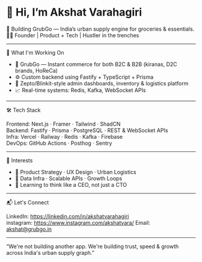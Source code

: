  # 👋 Hi, I’m Akshat Varahagiri

🎯 Building GrubGo — India’s urban supply engine for groceries & essentials.  
👨‍💻 Founder | Product + Tech | Hustler in the trenches

---

🚀 What I'm Working On

- 🛒 GrubGo — Instant commerce for both B2C & B2B (kiranas, D2C brands, HoReCa)
- ⚙️ Custom backend using Fastify + TypeScript + Prisma
- 📱 Zepto/Blinkit-style admin dashboards, inventory & logistics platform
- 📈 Real-time systems: Redis, Kafka, WebSocket APIs

---

🛠 Tech Stack

Frontend:     Next.js · Framer · Tailwind · ShadCN  
Backend:      Fastify · Prisma · PostgreSQL · REST & WebSocket APIs  
Infra:        Vercel · Railway · Redis · Kafka · Firebase  
DevOps:       GitHub Actions · Posthog · Sentry  

---

🧠 Interests

- 🧩 Product Strategy · UX Design · Urban Logistics  
- 🔐 Data Infra · Scalable APIs · Growth Loops  
- 🧠 Learning to think like a CEO, not just a CTO

---

📬 Let's Connect

LinkedIn: https://linkedin.com/in/akshatvarahagiri  
instagram: https://www.instagram.com/akshatvara/
Email: akshat@grubgo.in

---

“We're not building another app. We're building trust, speed & growth across India's urban supply graph.”
